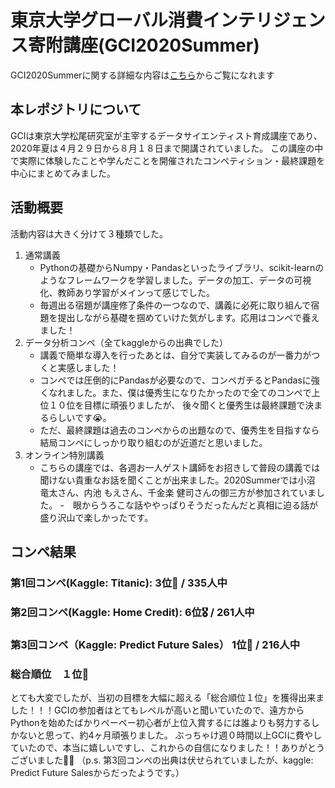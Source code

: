 # 東京大学グローバル消費インテリジェンス寄附講座(GCI2020Summer)
GCI2020Summerに関する詳細な内容は[こちら](https://gci.t.u-tokyo.ac.jp/gci-2020-summer/)からご覧になれます
## 本レポジトリについて
GCIは東京大学松尾研究室が主宰するデータサイエンティスト育成講座であり、2020年夏は４月２９日から８月１８日まで開講されていました。
この講座の中で実際に体験したことや学んだことを開催されたコンペティション・最終課題を中心にまとめてみました。
## 活動概要
活動内容は大きく分けて３種類でした。
1. 通常講義
    - Pythonの基礎からNumpy・Pandasといったライブラリ、scikit-learnのようなフレームワークを学習しました。データの加工、データの可視化、教師あり学習がメインって感じでした。
    - 毎週出る宿題が講座修了条件の一つなので、講義に必死に取り組んで宿題を提出しながら基礎を掴めていけた気がします。応用はコンペで養えました！
2. データ分析コンペ（全てkaggleからの出典でした）
    - 講義で簡単な導入を行ったあとは、自分で実装してみるのが一番力がつくと実感しました！
    - コンペでは圧倒的にPandasが必要なので、コンペガチるとPandasに強くなれました。また、僕は優秀生になりたかったので全てのコンペで上位１０位を目標に頑張りましたが、
    後々聞くと優秀生は最終課題で決まるらしいです😭。
    - ただ、最終課題は過去のコンペからの出題なので、優秀生を目指すなら結局コンペにしっかり取り組むのが近道だと思いました。
3. オンライン特別講義
    - こちらの講座では、各週お一人ゲスト講師をお招きして普段の講義では聞けない貴重なお話を聞くことが出来ました。2020Summerでは小沼 竜太さん、内池 もえさん、千金楽 健司さんの御三方が参加されていました。
    -　眼からうろこな話ややっぱりそうだったんだと真相に迫る話が盛り沢山で楽しかったです。
## コンペ結果
### 第1回コンペ(Kaggle: Titanic): 3位🥉 / 335人中
### 第2回コンペ(Kaggle: Home Credit): 6位🎖 / 261人中
### 第3回コンペ（Kaggle: Predict Future Sales） 1位🥇 / 216人中
### 総合順位　１位🎉

とても大変でしたが、当初の目標を大幅に超える「総合順位１位」を獲得出来ました！！！GCIの参加者はとてもレベルが高いと聞いていたので、遠方からPythonを始めたばかりペーペー初心者が上位入賞するには誰よりも努力するしかないと思って、約4ヶ月頑張りました。
ぶっちゃけ週０時間以上GCIに費やしていたので、本当に嬉しいですし、これからの自信になりました！！ありがとうございました🙇‍♂️
（p.s. 第3回コンペの出典は伏せられていましたが、kaggle: Predict Future Salesからだったようです。）
    
    
    
    
